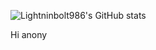 ![Lightninbolt986's GitHub stats](https://github-readme-stats.vercel.app/api?username=lightninbolt986&show_icons=true&theme=radical)


Hi anony
